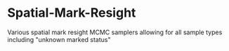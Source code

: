 # Spatial-Mark-Resight
Various spatial mark resight MCMC samplers allowing for all sample types including "unknown marked status"
